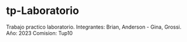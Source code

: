 # tp-Laboratorio
Trabajo practico laboratorio.
Integrantes: Brian, Anderson - Gina, Grossi.
Año: 2023
Comision: Tup10
